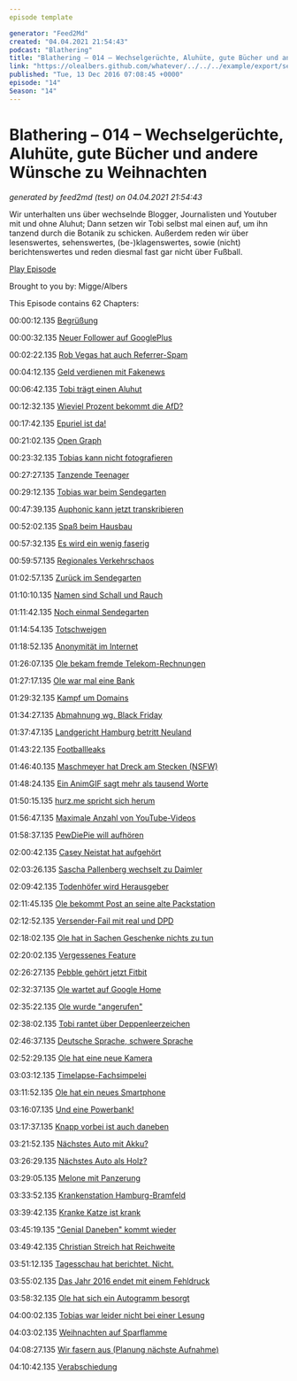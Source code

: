 ```yaml
---
episode template

generator: "Feed2Md"
created: "04.04.2021 21:54:43"
podcast: "Blathering"
title: "Blathering – 014 – Wechselgerüchte, Aluhüte, gute Bücher und andere Wünsche zu Weihnachten"
link: "https://olealbers.github.com/whatever/../../../example/export/seasons/1/2016/12/Blathering – 014 – Wechselgerüchte, Aluhüte, gute Bücher und andere Wünsche zu Weihnachten.md"
published: "Tue, 13 Dec 2016 07:08:45 +0000"
episode: "14"
Season: "14"
---
```


# Blathering – 014 – Wechselgerüchte, Aluhüte, gute Bücher und andere Wünsche zu Weihnachten
_generated by feed2md (test) on 04.04.2021 21:54:43_

Wir unterhalten uns über wechselnde Blogger, Journalisten und Youtuber mit und ohne Aluhut; Dann setzen wir Tobi selbst mal einen auf, um ihn tanzend durch die Botanik zu schicken. Außerdem reden wir über lesenswertes, sehenswertes, (be-)klagenswertes, sowie (nicht) berichtenswertes und reden diesmal fast gar nicht über Fußball.

[Play Episode](https://www.blathering.de/podlove/file/129/s/feed/c/mp3/blathering_014.mp3)

Brought to you by: Migge/Albers

This Episode contains 62 Chapters:


00:00:12.135 [Begrüßung]()

00:00:32.135 [Neuer Follower auf GooglePlus]()

00:02:22.135 [Rob Vegas hat auch Referrer-Spam](https://twitter.com/robvegas/status/804776038123401216)

00:04:12.135 [Geld verdienen mit Fakenews](https://www.buzzfeed.com/craigsilverman/how-macedonia-became-a-global-hub-for-pro-trump-misinfo)

00:06:42.135 [Tobi trägt einen Aluhut](https://twitter.com/Illuminatus23/status/806831795656388608)

00:12:32.135 [Wieviel Prozent bekommt die AfD?](http://www.wahlrecht.de/umfragen/index.htm)

00:17:42.135 [Epuriel ist da!](https://www.epuriel.de/)

00:21:02.135 [Open Graph](http://ogp.me/)

00:23:32.135 [Tobias kann nicht fotografieren]()

00:27:27.135 [Tanzende Teenager](https://twitter.com/girlposts/status/806080748902121472)

00:29:12.135 [Tobias war beim Sendegarten](http://sendegarten.de/2016/12/11/seg013-gabelschlunke/)

00:47:39.135 [Auphonic kann jetzt transkribieren](https://auphonic.com/blog/2016/12/02/make-podcasts-searchable-speech-to-text/)

00:52:02.135 [Spaß beim Hausbau](http://haeuslebauer.club/)

00:57:32.135 [Es wird ein wenig faserig]()

00:59:57.135 [Regionales Verkehrschaos](http://fahrenkroen125.de/)

01:02:57.135 [Zurück im Sendegarten]()

01:10:10.135 [Namen sind Schall und Rauch](https://www.youtube.com/watch?v=Nlvbq08W_4g)

01:11:42.135 [Noch einmal Sendegarten]()

01:14:54.135 [Totschweigen]()

01:18:52.135 [Anonymität im Internet]()

01:26:07.135 [Ole bekam fremde Telekom-Rechnungen](https://en.wikipedia.org/wiki/NO_CARRIER)

01:27:17.135 [Ole war mal eine Bank]()

01:29:32.135 [Kampf um Domains](https://de.wikipedia.org/wiki/Mercedes-Benz_E-Klasse#Sonstiges)

01:34:27.135 [Abmahnung wg. Black Friday](https://www.mobilegeeks.de/news/black-friday-wortmarke-abmahnung/)

01:37:47.135 [Landgericht Hamburg betritt Neuland](https://netzpolitik.org/2016/befuerchtungen-bestaetigt-erste-entscheidung-in-deutschland-nach-eugh-urteil-verschaerft-linkhaftung/)

01:43:22.135 [Footballleaks](http://sportsandlaw.de/football-leaks-der-fall-oezil-und-ein-kurzer-blick-auf-die-rolle-des-spielervermittlers)

01:46:40.135 [Maschmeyer hat Dreck am Stecken (NSFW)](http://www.handelsblatt.com/unternehmen/banken-versicherungen/cum-ex/geldanlage-maschmeyer-sieht-sich-als-opfer-von-cum-ex-geschaeften/14871452.html)

01:48:24.135 [Ein AnimGIF sagt mehr als tausend Worte]()

01:50:15.135 [hurz.me spricht sich herum](http://hurz.me/)

01:56:47.135 [Maximale Anzahl von YouTube-Videos](https://www.youtube.com/watch?v=gocwRvLhDf8)

01:58:37.135 [PewDiePie will aufhören](https://de.wikipedia.org/wiki/PewDiePie)

02:00:42.135 [Casey Neistat hat aufgehört](https://de.wikipedia.org/wiki/Casey_Neistat)

02:03:26.135 [Sascha Pallenberg wechselt zu Daimler](http://t3n.de/news/mobile-geeks-sascha-pallenberg-daimler-775036/)

02:09:42.135 [Todenhöfer wird Herausgeber](http://www.spiegel.de/kultur/gesellschaft/juergen-todenhoefer-neuer-herausgeber-bei-der-freitag-a-1124857.html)

02:11:45.135 [Ole bekommt Post an seine alte Packstation](https://wasd-magazin.de/)

02:12:52.135 [Versender-Fail mit real und DPD]()

02:18:02.135 [Ole hat in Sachen Geschenke nichts zu tun]()

02:20:02.135 [Vergessenes Feature]()

02:26:27.135 [Pebble gehört jetzt Fitbit](https://www.heise.de/newsticker/meldung/Fitbit-filetiert-Startup-Pebble-Keine-neuen-Pebble-Smartwatches-mehr-3564927.html)

02:32:37.135 [Ole wartet auf Google Home](https://jaxenter.de/conversational-actions-google-home-50536)

02:35:22.135 [Ole wurde "angerufen"](https://www.heise.de/ix/editors/ix_redakteur_3317420.html)

02:38:02.135 [Tobi rantet über Deppenleerzeichen](http://www.thilo-baum.de/blog/sprache/strich-oder-nicht-strich/)

02:46:37.135 [Deutsche Sprache, schwere Sprache](https://de.wikipedia.org/wiki/Dufflecoat)

02:52:29.135 [Ole hat eine neue Kamera](https://www.sony.de/electronics/cyber-shot-kompaktkameras/dsc-hx400-hx400v)

03:03:12.135 [Timelapse-Fachsimpelei](https://lrtimelapse.com/)

03:11:52.135 [Ole hat ein neues Smartphone](https://oneplus.net/de/oneplus-3t)

03:16:07.135 [Und eine Powerbank!]()

03:17:37.135 [Knapp vorbei ist auch daneben](https://www.google.de/maps/@53.5672797,10.031087,19z?hl=de)

03:21:52.135 [Nächstes Auto mit Akku?](http://www.mercedes-benz.de/content/germany/mpc/mpc_germany_website/de/home_mpc/passengercars/home/new_cars/models/b-class/w242.html)

03:26:29.135 [Nächstes Auto als Holz?](http://www.spiegel.de/auto/aktuell/holzteile-fuer-autos-vom-forschungsprojekt-hammer-entwickelt-a-838912.html)

03:29:05.135 [Melone mit Panzerung](https://www.youtube.com/watch?v=DWkYRh6OXy8)

03:33:52.135 [Krankenstation Hamburg-Bramfeld]()

03:39:42.135 [Kranke Katze ist krank](https://de.wikipedia.org/wiki/Chronische_Nierenerkrankung_der_Katze)

03:45:19.135 ["Genial Daneben" kommt wieder](http://www.sat1.de/tv/genial-daneben/genial-daneben-kommt-zurueck)

03:49:42.135 [Christian Streich hat Reichweite](http://www.n-tv.de/mediathek/videos/sport/Streich-haelt-Plaedoyer-gegen-Fremdenhass-und-die-AfD-article19295961.html)

03:51:12.135 [Tagesschau hat berichtet. Nicht.](https://twitter.com/SimonHurtz/status/806185677486510080)

03:55:02.135 [Das Jahr 2016 endet mit einem Fehldruck](https://twitter.com/AlexHoaxmaster/status/807252361605419009?lang=de)

03:58:32.135 [Ole hat sich ein Autogramm besorgt](http://www.guidoschroeter.de/)

04:00:02.135 [Tobias war leider nicht bei einer Lesung](http://kaiserinnenreich.de/2016/11/24/alles-inklusive-buch-danke/)

04:03:02.135 [Weihnachten auf Sparflamme]()

04:08:27.135 [Wir fasern aus (Planung nächste Aufnahme)]()

04:10:42.135 [Verabschiedung]()


